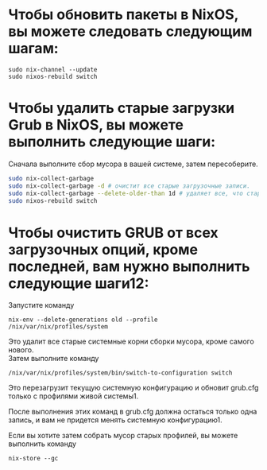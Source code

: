 # Чтобы обновить пакеты в NixOS, вы можете следовать следующим шагам:

```
sudo nix-channel --update
sudo nixos-rebuild switch
```

# Чтобы удалить старые загрузки Grub в NixOS, вы можете выполнить следующие шаги:


Сначала выполните сбор мусора в вашей системе, затем пересоберите. 

```bash
sudo nix-collect-garbage
sudo nix-collect-garbage -d # очистит все старые загрузочные записи. 
sudo nix-collect-garbage --delete-older-than 1d # удаляет все, что старше 1-го дня
sudo nixos-rebuild switch
```

# Чтобы очистить GRUB от всех загрузочных опций, кроме последней, вам нужно выполнить следующие шаги12:

Запустите команду 
```
nix-env --delete-generations old --profile /nix/var/nix/profiles/system
```
Это удалит все старые системные корни сборки мусора, кроме самого нового.  
Затем выполните команду 
```
/nix/var/nix/profiles/system/bin/switch-to-configuration switch
```
Это перезагрузит текущую системную конфигурацию и обновит grub.cfg только с профилями живой системы1.


После выполнения этих команд в grub.cfg должна остаться только одна запись, и вам не придется менять системную конфигурацию1.


Если вы хотите затем собрать мусор старых профилей, вы можете выполнить команду 
```
nix-store --gc
```
